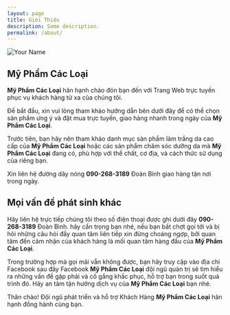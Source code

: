 ```yaml
---
layout: page
title: Giới Thiệu
description: Some description.
permalink: /about/
---
```


<img itemprop="image" class="img-rounded" src="http://res.cloudinary.com/dm7h7e8xj/image/upload/c_fill,h_200,w_200/v1504971955/neo_ruqszk.jpg" alt="Your Name">



## Mỹ Phẩm Các Loại

**Mỹ Phẩm Các Loại** hân hạnh chào đón bạn đến với Trang Web trực tuyến phục vụ khách hàng từ xa của chúng tôi.

Để bắt đầu, xin vui lòng tham khảo hướng dẫn bên dưới đây để có thể chọn sản phẩm ưng ý và đặt mua trực tuyến, giao hàng nhanh trong ngày của **Mỹ Phẩm Các Loại**.

Trước tiên, bạn hãy nên tham khảo danh mục sản phẩm làm trắng da cao cấp của **Mỹ Phẩm Các Loại** hoặc các sản phẩm chăm sóc dưỡng da mà **Mỹ Phẩm Các Loại** đang có, phù hợp với thể chất, cơ địa, và cách thức sử dụng của riêng bạn.

Xin liên hệ đường dây nóng **090-268-3189** Đoàn Bình giao hàng tận nơi trong ngày.

## Mọi vấn đề phát sinh khác

Hãy liên hệ trực tiếp chúng tôi theo số điện thoại được ghi dưới đây **090-268-3189** Đoàn Bình. hãy cẩn trọng bạn nhé, nếu bạn bất chợt gọi tới và bị hỏi những câu hỏi đầy quan tâm liên tiếp xin đừng choáng ngợp, bởi quan tâm đến cảm nhận của khách hàng là mối quan tâm hàng đầu của **Mỹ Phẩm Các Loại**.

Trong trường hợp mà gọi mãi vẫn không được, bạn hãy truy cập vào địa chỉ Facebook sau đây Facebook **Mỹ Phẩm Các Loại** đội ngũ quản trị sẽ tìm hiểu ra những vấn đề gặp phải và cố gắng khắc phục, hỗ trợ bạn trong suốt quá trình đó. Hãy an tâm tận hưởng dịch vụ của **Mỹ Phẩm Các Loại** bạn nhé.

Thân chào! Đội ngũ phát triển và hỗ trợ Khách Hàng **Mỹ Phẩm Các Loại** hân hạnh đồng hành cùng bạn.
